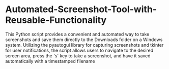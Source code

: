 # Automated-Screenshot-Tool-with-Reusable-Functionality

This Python script provides a convenient and automated way to take screenshots and save them directly to the Downloads folder on a Windows system. Utilizing the pyautogui library for capturing screenshots and tkinter for user notifications, the script allows users to navigate to the desired screen area, press the 's' key to take a screenshot, and have it saved automatically with a timestamped filename
